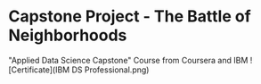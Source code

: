# Capstone Project - The Battle of Neighborhoods
"Applied Data Science Capstone" Course from Coursera and IBM
![Certificate](IBM DS Professional.png)

